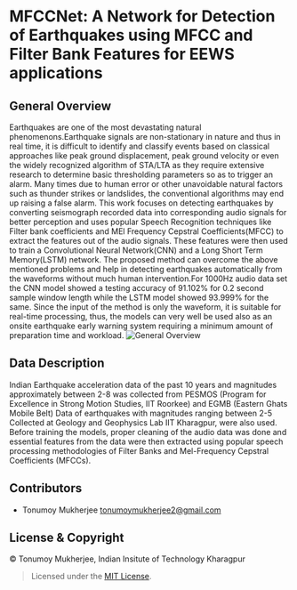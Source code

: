 
# MFCCNet: A Network for Detection of Earthquakes using MFCC and Filter Bank Features for EEWS applications

## General Overview
Earthquakes are one of the most devastating natural phenomenons.Earthquake signals are non-stationary in nature and thus in real time, it is difficult to identify and classify events based on classical approaches like peak ground displacement, peak ground velocity or even the widely recognized algorithm of STA/LTA as they require extensive research to determine basic thresholding parameters so as to trigger an alarm. Many times due to human error or other unavoidable natural factors such as thunder strikes or landslides, the conventional algorithms may end up raising a false alarm. This work focuses on detecting earthquakes by converting seismograph recorded data into corresponding audio signals for better perception and uses popular Speech Recognition techniques like Filter bank coefficients and MEl Frequency Cepstral Coefficients(MFCC) to extract the features out of the audio signals. These features were then used to train a Convolutional Neural Network(CNN) and a Long Short Term Memory(LSTM) network. The proposed method can overcome the above mentioned problems and help in detecting earthquakes automatically from the waveforms without much human intervention.For 1000Hz audio data set the CNN  model showed a testing accuracy of 91.102\% for 0.2 second sample  window length while the LSTM model showed 93.999\% for the same. Since the input of the method is only the waveform, it is suitable for real-time processing, thus, the models can very well be used also as an onsite earthquake early warning system requiring a minimum amount of preparation time and workload.
![General Overview](https://github.com/Tonumoy/MFCCNet/blob/master/TimeSeriesVsSpectrogram%201.jpg)

## Data Description
Indian Earthquake acceleration data of the past 10 years and magnitudes approximately between 2-8 was collected from PESMOS (Program for Excellence in Strong Motion Studies, IIT Roorkee) and EGMB (Eastern Ghats Mobile Belt) Data of earthquakes with magnitudes ranging between 2-5 Collected at Geology and Geophysics Lab IIT Kharagpur, were also used. 
Before training the models, proper cleaning of the audio data was done and essential features from the data were then extracted using popular speech processing methodologies of Filter Banks and Mel-Frequency Cepstral Coefficients (MFCCs).



## Contributors
* Tonumoy Mukherjee tonumoymukherjee2@gmail.com

## License & Copyright
&#169; Tonumoy Mukherjee, Indian Insitute of Technology Kharagpur
> Licensed under the [MIT License](LICENSE).
